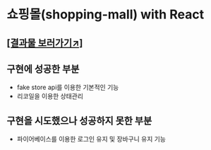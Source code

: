 # 쇼핑몰(shopping-mall) with React

## [[결과물 보러가기↗]](https://youngandmini.github.io/shopping-mall/)


## 구현에 성공한 부분

- fake store api를 이용한 기본적인 기능
- 리코일을 이용한 상태관리


## 구현을 시도했으나 성공하지 못한 부분

- 파이어베이스를 이용한 로그인 유지 및 장바구니 유지 기능